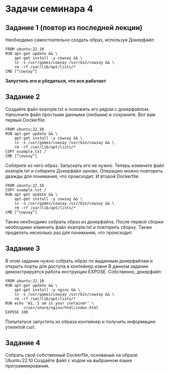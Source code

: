 # Задачи семинара 4

## Задание 1 (повтор из последней лекции)

Необходимо самостоятельно создать образ, используя Докерфайл:

```
FROM ubuntu:22.10
RUN apt-get update && \
    apt-get install -y cowsay && \
    ln -s /usr/games/cowsay /usr/bin/cowsay && \
    rm -rf /var/lib/apt/lists/*
CMD [“cowsay”]
```

**Запустить его и убедиться, что все работает**

## Задание 2

Создайте файл example.txt и положить его рядом с докерфайлом. Наполните файл простыми данными (любыми) и сохраните. 
Вот вам первый Dockerfile:
```
FROM ubuntu:22.10
RUN apt-get update && \
    apt-get install -y cowsay && \
    ln -s /usr/games/cowsay /usr/bin/cowsay && \
    rm -rf /var/lib/apt/lists/*
COPY example.txt /
CMD [“cowsay”]
```

Соберите из него образ. Запускать его не нужно. Теперь измените файл example.txt и соберите Докерфайл заново.
Операцию можно повторить дважды для понимания, что происходит.
И второй Dockerfile:

```
FROM ubuntu:22.10
COPY example.txt /
RUN apt-get update && \
    apt-get install -y cowsay && \
    ln -s /usr/games/cowsay /usr/bin/cowsay && \
    rm -rf /var/lib/apt/lists/*
CMD [“cowsay”]
```

Также необходимо собрать образ из докерфайла. После первой сборки необходимо изменить файл example.txt и повторить сборку. Также проделать несколько раз для понимания, что происходит.

## Задание 3

В этом задании нужно собрать образ по выданным докерфайлам и открыть порты для доступа в контейнер извне
В данном задании демонстрируется работа инструкции EXPOSE.
Собственно, докерфайл:

```
FROM ubuntu:22.10
RUN apt-get update && \
    apt-get install -y nginx && \
    ln -s /usr/games/cowsay /usr/bin/cowsay && \
    rm -rf /var/lib/apt/lists/*
RUN echo 'Hi, I am in your container' \
        >/usr/share/nginx/html/index.html
EXPOSE 100
```


Попытаться запустить из образа контейнер и получить информацию утилитой curl.

## Задание 4

Собрать свой собственный Dockerfile, основаный на образе Ubuntu:22.10
Создайте файл с кодом на выбранном языке программирования. 



